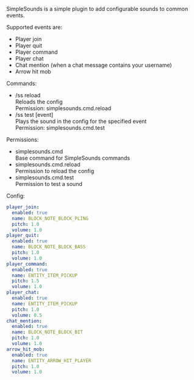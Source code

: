 SimpleSounds is a simple plugin to add configurable sounds to common events.

Supported events are:
 - Player join
 - Player quit
 - Player command
 - Player chat
 - Chat mention (when a chat message contains your username)
 - Arrow hit mob

Commands:
 - /ss reload\
   Reloads the config\
   Permission: simplesounds.cmd.reload
 - /ss test [event]\
   Plays the sound in the config for the specified event\
   Permission: simplesounds.cmd.test

Permissions:
 - simplesounds.cmd\
   Base command for SimpleSounds commands
 - simplesounds.cmd.reload\
   Permission to reload the config
 - simplesounds.cmd.test\
   Permission to test a sound

Config:
```yaml
player_join:
  enabled: true
  name: BLOCK_NOTE_BLOCK_PLING
  pitch: 1.0
  volume: 1.0
player_quit:
  enabled: true
  name: BLOCK_NOTE_BLOCK_BASS
  pitch: 1.0
  volume: 1.0
player_command:
  enabled: true
  name: ENTITY_ITEM_PICKUP
  pitch: 1.5
  volume: 1.0
player_chat:
  enabled: true
  name: ENTITY_ITEM_PICKUP
  pitch: 1.0
  volume: 0.5
chat_mention:
  enabled: true
  name: BLOCK_NOTE_BLOCK_BIT
  pitch: 1.0
  volume: 1.0
arrow_hit_mob:
  enabled: true
  name: ENTITY_ARROW_HIT_PLAYER
  pitch: 1.0
  volume: 1.0
```